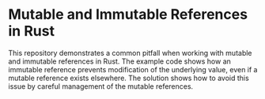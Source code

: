 # Mutable and Immutable References in Rust

This repository demonstrates a common pitfall when working with mutable and immutable references in Rust.  The example code shows how an immutable reference prevents modification of the underlying value, even if a mutable reference exists elsewhere.  The solution shows how to avoid this issue by careful management of the mutable references.